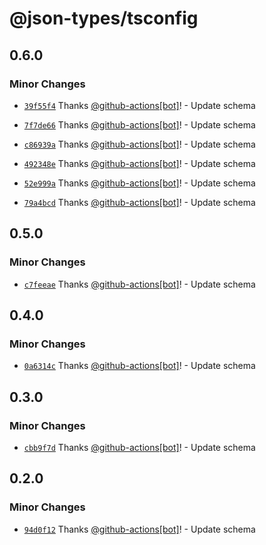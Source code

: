 # @json-types/tsconfig

## 0.6.0

### Minor Changes

- [`39f55f4`](https://github.com/swordev/json-types/commit/39f55f47d0620b7ea33b775f3f76fa1cbef4711a) Thanks [@github-actions[bot]](https://github.com/github-actions%5Bbot%5D)! - Update schema

- [`7f7de66`](https://github.com/swordev/json-types/commit/7f7de66071a4880b9d3d3cc493735fdc672116d8) Thanks [@github-actions[bot]](https://github.com/github-actions%5Bbot%5D)! - Update schema

- [`c86939a`](https://github.com/swordev/json-types/commit/c86939acfbb5740af45146501ad3876e4a65cc78) Thanks [@github-actions[bot]](https://github.com/github-actions%5Bbot%5D)! - Update schema

- [`492348e`](https://github.com/swordev/json-types/commit/492348e479a5f74ffef4b013eb83209ba3ad1c93) Thanks [@github-actions[bot]](https://github.com/github-actions%5Bbot%5D)! - Update schema

- [`52e999a`](https://github.com/swordev/json-types/commit/52e999a616ba551d8e0a20828db0d58ae9de3fef) Thanks [@github-actions[bot]](https://github.com/github-actions%5Bbot%5D)! - Update schema

- [`79a4bcd`](https://github.com/swordev/json-types/commit/79a4bcd80d9bea24710d120fa40d5fcb16f37265) Thanks [@github-actions[bot]](https://github.com/github-actions%5Bbot%5D)! - Update schema

## 0.5.0

### Minor Changes

- [`c7feeae`](https://github.com/swordev/json-types/commit/c7feeaea2186b689d82697c8bdc04231e028847d) Thanks [@github-actions[bot]](https://github.com/github-actions%5Bbot%5D)! - Update schema

## 0.4.0

### Minor Changes

- [`0a6314c`](https://github.com/swordev/json-types/commit/0a6314cd3f4e4857a1cc3e483ace08ca1edabe82) Thanks [@github-actions[bot]](https://github.com/github-actions%5Bbot%5D)! - Update schema

## 0.3.0

### Minor Changes

- [`cbb9f7d`](https://github.com/swordev/json-types/commit/cbb9f7d8e2a6ee7072eed36a6b661bd26a471627) Thanks [@github-actions[bot]](https://github.com/github-actions%5Bbot%5D)! - Update schema

## 0.2.0

### Minor Changes

- [`94d0f12`](https://github.com/swordev/json-types/commit/94d0f12170b2e246ba9ad99f2de7e378d449aa55) Thanks [@github-actions[bot]](https://github.com/github-actions%5Bbot%5D)! - Update schema
